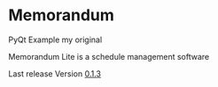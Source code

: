 # Memorandum
PyQt Example my original

Memorandum Lite is a schedule management software

Last release Version [0.1.3](https://github.com/kerlive/Memorandum/releases/tag/v0.1.3)
